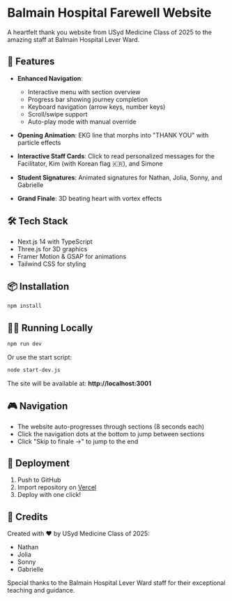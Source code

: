 # Balmain Hospital Farewell Website

A heartfelt thank you website from USyd Medicine Class of 2025 to the amazing staff at Balmain Hospital Lever Ward.

## 🚀 Features

- **Enhanced Navigation**: 
  - Interactive menu with section overview
  - Progress bar showing journey completion
  - Keyboard navigation (arrow keys, number keys)
  - Scroll/swipe support
  - Auto-play mode with manual override
  
- **Opening Animation**: EKG line that morphs into "THANK YOU" with particle effects
- **Interactive Staff Cards**: Click to read personalized messages for the Facilitator, Kim (with Korean flag 🇰🇷), and Simone
- **Student Signatures**: Animated signatures for Nathan, Jolia, Sonny, and Gabrielle
- **Grand Finale**: 3D beating heart with vortex effects

## 🛠️ Tech Stack

- Next.js 14 with TypeScript
- Three.js for 3D graphics
- Framer Motion & GSAP for animations
- Tailwind CSS for styling

## 📦 Installation

```bash
npm install
```

## 🏃‍♂️ Running Locally

```bash
npm run dev
```

Or use the start script:

```bash
node start-dev.js
```

The site will be available at: **http://localhost:3001**

## 🎮 Navigation

- The website auto-progresses through sections (8 seconds each)
- Click the navigation dots at the bottom to jump between sections
- Click "Skip to finale →" to jump to the end

## 🚀 Deployment

1. Push to GitHub
2. Import repository on [Vercel](https://vercel.com)
3. Deploy with one click!

## 👥 Credits

Created with ❤️ by USyd Medicine Class of 2025:
- Nathan
- Jolia
- Sonny
- Gabrielle

Special thanks to the Balmain Hospital Lever Ward staff for their exceptional teaching and guidance.